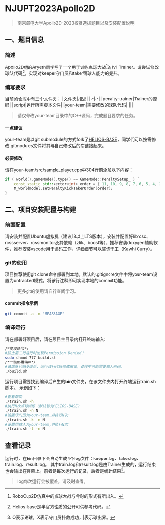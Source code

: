 # NJUPT2023Apollo2D
> 南京邮电大学Apollo2D-2023校赛选拔题目以及安装配置说明
## 一、题目信息
### 简述
Apollo2D组的Aryeth同学写了一个用于训练点球大战[^1]的1v1 Trainer。请尝试修改球队代码[^2]，实现对keeper守门员和taker罚球人能力的提升。  
[^1]:RoboCup2D仿真中的点球大战与今时的形式有所出入。  
[^2]:Helios-base是半官方性质的公开可供参考代码。  
### 编写要求
当前的仓库中有三个文件夹：
|文件夹|描述|
|:-|:-|
|penalty-trainer|Trainer的源码|
|script|运行所需脚本文件|
|your-team|需要修改的球队代码|
|||

>请仅修改your-team目录中的C++源码，完成题目要求的任务。

#### 一点建议
your-team是以git submodule的方式fork了[HELIOS-BASE](https://github.com/helios-base/helios-base)，同学们可以按需修改.gitmodules文件将其与自己修改后的库链接起来。
#### 必要修改
请在your-team/src/sample_player.cpp中304行前添加以下内容：
```cpp
if ( world().gameMode().type() == GameMode::PenaltySetup_ ) {
    const static std::vector<int> order = { 11, 10, 9, 8, 7, 6, 5, 4, 3, 2, 1 };
    M_worldmodel.setPenaltyKickTakerOrder(order);
}
```
## 二、项目安装配置与构建
### 前置配置
请安装并配置Ubuntu虚拟机（建议18以上LTS版本），安装并配置好librcsc、rcssserver、rcssmonitor及其依赖（zlib、boost等），推荐安装doxygen辅助软件，推荐安装vscode用于编码工作，详细细节可以咨询于工（Kawhi Curry）。
### git的使用
项目推荐使用git clone命令部署到本地。默认的.gitignore文件中将your-team设置为untracked模式，将该行注释即可实现本地的commit功能。
>更多git的使用请自行查阅学习。
#### commit指令示例
```sh
git commit -a -m "MEASSAGE"
```
### 编译运行
请在部署好项目后，请在项目主目录内打开终端输入:
```sh
/*提权命令*/
#防止第二行运行时出现Permission Denied！
sudo chmod 777 build.sh
/*一键部署编译*/
#请球队代码更改后，运行该行代码完成编译，过程中可能需要输入密码。
./build.sh
```
运行项目需要找到编译后产生的**bin**文件夹，在该文件夹内打开终端运行train.sh脚本。
示例如下：
```sh
#查看帮助
./train.sh -h
#执行N次点球训练（默认皆为HELIOS-BASE）
./train.sh -n N
#设置守门员为your-team,并执行N次
./train.sh -k -n N
#设置罚球人为your-team,并执行N次
./train.sh -t -n N
```
## 查看记录
运行时，在bin目录下会自动生成4个log文件：keeper.log、taker.log、train.log、result.log。
其中train.log和result.log是由Trainer生成的，运行结束也会输出在屏幕上。前者是每次运行的记录，后者是统计结果[^3]。  
[^3]:O表示进球，X表示守门员扑救成功，|表示球出界。
>log每次运行会被覆盖，请及时查看。
